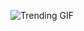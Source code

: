 ![Trending GIF](https://media1.giphy.com/media/v1.Y2lkPThiYjIxNzcyZmZ5dDAxeWFhaHl2b2Z3anQxOXA1bzdrOXh1MGp5bjhhbTdmaWszNiZlcD12MV9naWZzX3NlYXJjaCZjdD1n/MT5UUV1d4CXE2A37Dg/giphy.gif)

